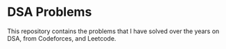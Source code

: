 # DSA Problems

This repository contains the problems that I have solved over the years on DSA, from Codeforces, and Leetcode.
